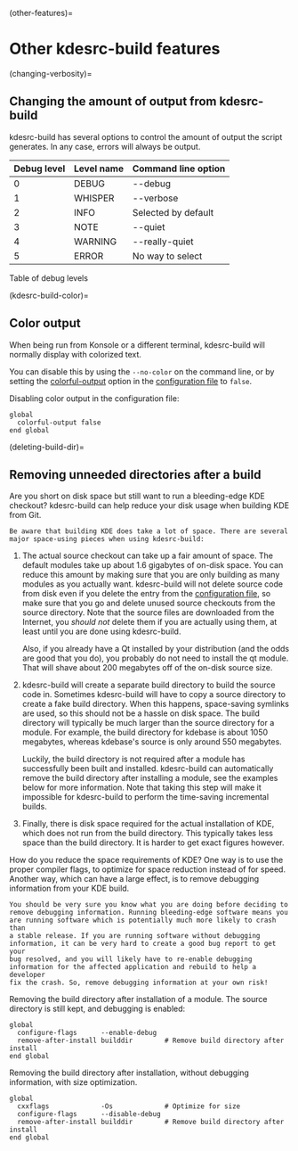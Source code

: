 (other-features)=
# Other kdesrc-build features

(changing-verbosity)=
## Changing the amount of output from kdesrc-build

kdesrc-build has several options to control the amount of output the
script generates. In any case, errors will always be output.

| Debug level | Level name | Command line option |
|-------------|------------|---------------------|
| 0           | DEBUG      | --debug             |
| 1           | WHISPER    | --verbose           |
| 2           | INFO       | Selected by default |
| 3           | NOTE       | --quiet             |
| 4           | WARNING    | --really-quiet      |
| 5           | ERROR      | No way to select    |

Table of debug levels

(kdesrc-build-color)=
## Color output

When being run from Konsole or a different terminal, kdesrc-build will
normally display with colorized text.

You can disable this by using the `--no-color` on the command line, or
by setting the [colorful-output](#conf-colorful-output) option in the
[configuration file](../chapter_02/configure-data) to `false`.

Disabling color output in the configuration file:

```
global
  colorful-output false
end global
```

(deleting-build-dir)=
## Removing unneeded directories after a build

Are you short on disk space but still want to run a bleeding-edge KDE
checkout? kdesrc-build can help reduce your disk usage when building KDE
from Git.

```{note}
Be aware that building KDE does take a lot of space. There are several
major space-using pieces when using kdesrc-build:
```

1.  The actual source checkout can take up a fair amount of space. The
    default modules take up about 1.6 gigabytes of on-disk space. You
    can reduce this amount by making sure that you are only building as
    many modules as you actually want. kdesrc-build will not delete
    source code from disk even if you delete the entry from the
    [configuration file](../chapter_02/configure-data), so make sure that you go and
    delete unused source checkouts from the source directory. Note that
    the source files are downloaded from the Internet, you *should not*
    delete them if you are actually using them, at least until you are
    done using kdesrc-build.

    Also, if you already have a Qt installed by your distribution (and
    the odds are good that you do), you probably do not need to install
    the qt module. That will shave about 200 megabytes off of the
    on-disk source size.

2.  kdesrc-build will create a separate build directory to build the
    source code in. Sometimes kdesrc-build will have to copy a source
    directory to create a fake build directory. When this happens,
    space-saving symlinks are used, so this should not be a hassle on
    disk space. The build directory will typically be much larger than
    the source directory for a module. For example, the build directory
    for kdebase is about 1050 megabytes, whereas kdebase's source is
    only around 550 megabytes.

    Luckily, the build directory is not required after a module has
    successfully been built and installed. kdesrc-build can
    automatically remove the build directory after installing a module,
    see the examples below for more information. Note that taking this
    step will make it impossible for kdesrc-build to perform the
    time-saving incremental builds.

3.  Finally, there is disk space required for the actual installation of
    KDE, which does not run from the build directory. This typically
    takes less space than the build directory. It is harder to get exact
    figures however.

How do you reduce the space requirements of KDE? One way is to use the
proper compiler flags, to optimize for space reduction instead of for
speed. Another way, which can have a large effect, is to remove
debugging information from your KDE build.

```{warning}
You should be very sure you know what you are doing before deciding to
remove debugging information. Running bleeding-edge software means you
are running software which is potentially much more likely to crash than
a stable release. If you are running software without debugging
information, it can be very hard to create a good bug report to get your
bug resolved, and you will likely have to re-enable debugging
information for the affected application and rebuild to help a developer
fix the crash. So, remove debugging information at your own risk!
```

Removing the build directory after installation of a module. The source
directory is still kept, and debugging is enabled:

```
global
  configure-flags      --enable-debug
  remove-after-install builddir        # Remove build directory after install
end global
```

Removing the build directory after installation, without debugging
information, with size optimization.

```
global
  cxxflags             -Os             # Optimize for size
  configure-flags      --disable-debug
  remove-after-install builddir        # Remove build directory after install
end global
```
